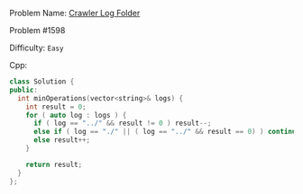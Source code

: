 Problem Name: [Crawler Log Folder](https://leetcode.com/problems/crawler-log-folder/description/)

Problem #1598

Difficulty: `Easy`

Cpp:

```cpp
class Solution {
public:
  int minOperations(vector<string>& logs) {
    int result = 0;
    for ( auto log : logs ) {
      if ( log == "../" && result != 0 ) result--;
      else if ( log == "./" || ( log == "../" && result == 0) ) continue;
      else result++;
    }

    return result;
  }
};
```